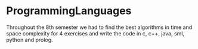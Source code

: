 # ProgrammingLanguages
Throughout the 8th semester we had to find the best algorithms in time and space complexity for 4 exercises 
and write the code in c, c++, java, sml, python and prolog. 
